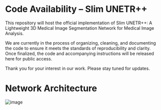 # Code Availability – Slim UNETR++
This repository will host the official implementation of Slim UNETR++: A Lightweight 3D Medical Image Segmentation Network for Medical Image Analysis.

We are currently in the process of organizing, cleaning, and documenting the code to ensure it meets the standards of reproducibility and clarity. Once finalized, the code and accompanying instructions will be released here for public access.

Thank you for your interest in our work. Please stay tuned for updates.
# Network Architecture
![image](https://github.com/user-attachments/assets/f96934d6-52a5-4624-9bd0-73e5ba608102)
